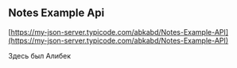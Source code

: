 ## Notes Example Api

[https://my-json-server.typicode.com/abkabd/Notes-Example-API](https://my-json-server.typicode.com/abkabd/Notes-Example-API)

Здесь был Алибек
